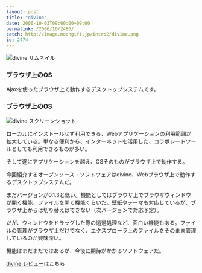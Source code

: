 ```yaml
---
layout: post
title: "divine"
date: 2006-10-03T09:00:00+09:00
permalink: /2006/10/2486/
catch: http://image.moongift.jp/intro2/divine.png
id: 2474
---
```

 ![divine サムネイル](http://image.moongift.jp/intro2/divine.t.png "divine サムネイル")
  

### ブラウザ上のOS
  
Ajaxを使ったブラウザ上で動作するデスクトップシステムです。  
<!--more-->  

### ブラウザ上のOS
  

![divine スクリーンショット](http://image.moongift.jp/intro2/divine.png "divine スクリーンショット")

  

ローカルにインストールせず利用できる、Webアプリケーションの利用範囲が拡大している。単なる便利から、インターネットを活用した、コラボレートツールとしても利用できるものが多い。

  

そして遂にアプリケーションを越え、OSそのものがブラウザ上で動作する。

  

今回紹介するオープンソース・ソフトウェアはdivine、Webブラウザ上で動作するデスクトップシステムだ。

  

まだバージョンが0.1.3と低い。機能としてはブラウザ上でブラウザウィンドウが開く機能、ファイルを開く機能くらいだ。壁紙やテーマも対応しているが、ブラウザ上からは切り替えはできない（次バージョンで対応予定）。

  

だが、ウィンドウをドラッグした際の透過処理など、面白い機能もある。ファイルの管理がブラウザ上だけでなく、エクスプローラ上のファイルをそのまま管理しているのが興味深い。

  

機能はまだまだではあるが、今後に期待がかかるソフトウェアだ。

  

[divine レビュー](http://oss.moongift.jp/review/i-2487.html)はこちら

